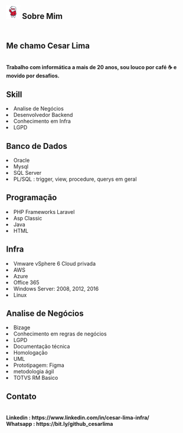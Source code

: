 <!-- Sobre Mim -->
## <img src="https://raw.githubusercontent.com/cesarrl78/img/main/img01.gif" width="38px"></img> Sobre Mim


<h2 align="left">
<br>Me chamo Cesar Lima
</h2>

<h4 align="left">
<br>Trabalho com informática a mais de 20 anos, sou louco por café ☕ e movido por desafios.
</h4>

## Skill

<li>Analise de Negócios</li>
<li>Desenvolvedor Backend</li>
<li>Conhecimento em Infra</li>
<li>LGPD</li>
  
## Banco de Dados
<li>Oracle</li>
<li>Mysql</li>
<li>SQL Server</li>
<li>PL/SQL : trigger, view, procedure, querys em geral</li>

## Programação
<li>PHP Frameworks Laravel</li>
<li>Asp Classic</li>
<li>Java</li>
<li>HTML</li>

## Infra
<li>Vmware vSphere 6 Cloud privada</li>
<li>AWS</li>
<li>Azure</li>
<li>Office 365</li>
<li>Windows Server: 2008, 2012, 2016</li>
<li>Linux</li>

## Analise de Negócios
<li>Bizage</li>
<li>Conhecimento em regras de negócios</li>
<li>LGPD</li>
<li>Documentação técnica</li>
<li>Homologação</li>
<li>UML</li>
<li>Prototipagem: Figma</li>
<li>metodologia ágil</li>
<li>TOTVS RM Basico</li>

## Contato

<h4 align="left">
<br> Linkedin : https://www.linkedin.com/in/cesar-lima-infra/
<br> Whatsapp : https://bit.ly/github_cesarlima
</h4>
